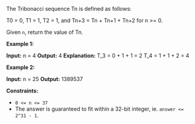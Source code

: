 
The Tribonacci sequence Tn  is defined as follows:

T0  = 0, T1  = 1, T2  = 1, and Tn+3  = Tn  + Tn+1  + Tn+2  for n >= 0.

Given  `n`, return the value of Tn.

**Example 1:**

**Input:** n = 4
**Output:** 4
**Explanation:**
T_3 = 0 + 1 + 1 = 2
T_4 = 1 + 1 + 2 = 4

**Example 2:**

**Input:** n = 25
**Output:** 1389537

**Constraints:**

-   `0 <= n <= 37`
-   The answer is guaranteed to fit within a 32-bit integer, ie.  `answer <= 2^31 - 1`.
